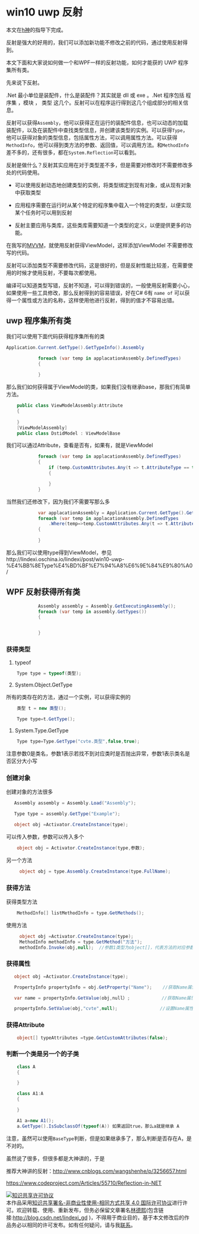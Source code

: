 # win10 uwp 反射

本文在[h神](http://www.cnblogs.com/h82258652)的指导下完成。

反射是强大的好用的，我们可以添加新功能不修改之前的代码，通过使用反射得到。

本文下面和大家说如何做一个和WPF一样的反射功能，如何才能获的 UWP 程序集所有类。

<!--more-->
<!-- csdn -->

先来说下反射。

.Net  最小单位是装配件，什么是装配件？其实就是 dll  或 exe 。.Net 程序包括 程序集 ，模块 ， 类型 这几个。反射可以在程序运行得到这几个组成部分的相关信息。

反射可以获得`Assembly`，他可以获得正在运行的装配件信息，也可以动态的加载装配件，以及在装配件中查找类型信息，并创建该类型的实例。可以获得`Type`，他可以获得对象的类型信息，包括属性方法，可以调用属性方法。可以获得`MethodInfo`，他可以得到类方法的参数、返回值，可以调用方法。和`MethodInfo`差不多的，还有很多，都在`System.Reflection`可以看到。

反射是做什么？反射其实应用在对于类型差不多，但是需要对修改时不需要修改多处的代码使用。

 - 可以使用反射动态地创建类型的实例，将类型绑定到现有对象，或从现有对象中获取类型

 - 应用程序需要在运行时从某个特定的程序集中载入一个特定的类型，以便实现某个任务时可以用到反射

 - 反射主要应用与类库，这些类库需要知道一个类型的定义，以便提供更多的功能。

在我写的[MVVM](./win10-uwp-MVVM%E5%85%A5%E9%97%A8/)，就使用反射获得ViewModel，这样添加ViewModel 不需要修改写的代码。

反射可以添加类型不需要修改代码，这是很好的，但是反射性能比较差，在需要使用的时候才使用反射，不要每次都使用。

编译可以知道类型写错，反射不知道，可以得到错误的，一般使用反射需要小心，如果使用一些工具修改，那么反射得到的容易错误，好在C# 6有 `name of` 可以获得一个属性或方法的名称，这样使用他进行反射，得到的值才不容易出错。





## uwp 程序集所有类

我们可以使用下面代码获得程序集所有的类
		

```csharp
Application.Current.GetType().GetTypeInfo().Assembly

```

```csharp
            foreach (var temp in applacationAssembly.DefinedTypes)
            {
             
            }

```

那么我们如何获得属于ViewModel的类，如果我们没有继承base，那我们有简单方法。

		

```csharp
    public class ViewModelAssembly:Attribute
    {
    
    }
    [ViewModelAssembly]
    public class DstidModel : ViewModelBase

```
我们可以通过Attribute，查看是否有，如果有，就是ViewModel

		

```csharp
            foreach (var temp in applacationAssembly.DefinedTypes)
            {
                if (temp.CustomAttributes.Any(t => t.AttributeType == typeof(ViewModelAssembly)))
                {

                }
            }

```

当然我们还修改下，因为我们不需要写那么多

		

```csharp
            var applacationAssembly = Application.Current.GetType().GetTypeInfo().Assembly;
            foreach (var temp in applacationAssembly.DefinedTypes
                .Where(temp=>temp.CustomAttributes.Any(t => t.AttributeType == typeof(ViewModelAssembly))))
            {
                
            }

```
那么我们可以使用type得到ViewModel，参见http://lindexi.oschina.io/lindexi/post/win10-uwp-%E4%BB%8EType%E4%BD%BF%E7%94%A8%E6%9E%84%E9%80%A0/ 

## WPF 反射获得所有类


```csharp
            Assembly assembly = Assembly.GetExecutingAssembly();
            foreach (var temp in assembly.GetTypes())
            {


            }
```



### 获得类型

1. typeof


```csharp
    Type type = typeof(类型);
```


2. System.Object.GetType

所有的类存在的方法，通过一个实例，可以获得实例的



```csharp
    类型 t = new 类型();

    Type type=t.GetType();
```


1. System.Type.GetType


```csharp
    Type type=Type.GetType("cvte.类型",false,true);
```

注意参数0是类名，参数1表示若找不到对应类时是否抛出异常，参数1表示类名是否区分大小写

### 创建对象

创建对象的方法很多

```csharp
   Assembly assembly = Assembly.Load("Assembly");

   Type type = assembly.GetType("Example");

   object obj =Activator.CreateInstance(type);
```
可以传入参数，参数可以传入多个

```csharp
    object obj = Activator.CreateInstance(type,参数);
```

另一个方法

```csharp
     object obj = type.Assembly.CreateInstance(type.FullName);
```

### 获得方法

获得类型方法


```csharp
    MethodInfo[] listMethodInfo = type.GetMethods();
```

使用方法


```csharp
     object obj =Activator.CreateInstance(type);
     MethodInfo methodInfo = type.GetMethod("方法");
     methodInfo.Invoke(obj,null);  //参数1类型为object[]，代表方法的对应参数，输入值为null代表没有参数
```

### 获得属性


```csharp
   object obj =Activator.CreateInstance(type);

   PropertyInfo propertyInfo = obj.GetProperty("Name");    //获取Name属性对象

   var name = propertyInfo.GetValue(obj,null）;            //获取Name属性的值

   propertyInfo.SetValue(obj,"cvte",null);                //设置Name属性
```


### 获得Attribute


```csharp
    object[] typeAttributes =type.GetCustomAttributes(false);   
```



### 判断一个类是另一个的子类


```csharp
    class A
    {

    }

    class A1:A
    {

    }

    A1 a=new A1();
    a.GetType().IsSubclassOf(typeof(A)) 如果返回true，那么a就是继承 A
```

注意，虽然可以使用`BaseType`判断，但是如果继承多了，那么判断是否存在A，是不对的。

虽然说了很多，但很多都是大神讲的，于是

推荐大神讲的反射：http://www.cnblogs.com/wangshenhe/p/3256657.html

https://www.codeproject.com/Articles/55710/Reflection-in-NET

<!-- 我们可以获所有的ViewModel，在添加新的ViewModel，我们不需要做改动 -->


<a rel="license" href="http://creativecommons.org/licenses/by-nc-sa/4.0/"><img alt="知识共享许可协议" style="border-width:0" src="https://i.creativecommons.org/l/by-nc-sa/4.0/88x31.png" /></a><br />本作品采用<a rel="license" href="http://creativecommons.org/licenses/by-nc-sa/4.0/">知识共享署名-非商业性使用-相同方式共享 4.0 国际许可协议</a>进行许可。欢迎转载、使用、重新发布，但务必保留文章署名[林德熙](http://blog.csdn.net/lindexi_gd)(包含链接:http://blog.csdn.net/lindexi_gd )，不得用于商业目的，基于本文修改后的作品务必以相同的许可发布。如有任何疑问，请与我[联系](mailto:lindexi_gd@163.com)。 







